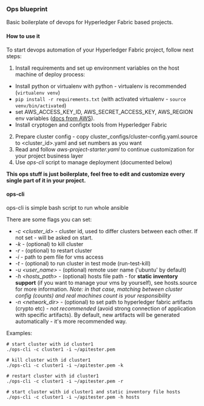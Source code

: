 ### Ops blueprint

Basic boilerplate of devops for Hyperledger Fabric based projects.

#### How to use it  

To start devops automation of your Hyperledger Fabric project, follow next steps:
1. Install requirements and set up environment variables on the host machine of deploy process:

- Install python or virtualenv with python - virtualenv is recommended (```virtualenv venv```)
- ```pip install -r requirements.txt``` (with activated virtualenv - ```source venv/bin/activated```)
- set AWS_ACCESS_KEY_ID, AWS_SECRET_ACCESS_KEY, AWS_REGION env variables
 ([docs from AWS](https://docs.aws.amazon.com/general/latest/gr/managing-aws-access-keys.html)).
- Install cryptogen and configtx tools from Hyperledger Fabric

2. Prepare cluster config - copy cluster_configs/cluster-config.yaml.source to <cluster_id>.yaml and
set numbers as you want
3. Read and follow *aws-project-starter.yaml* to continue customization for your project business layer
4. Use *ops-cli* script to manage deployment (documented below)

**This ops stuff is just boilerplate, feel free to edit and customize every single part of it in your project.** 

#### ops-cli

ops-cli is simple bash script to run whole ansible 

There are some flags you can set:
- *-c <cluster_id>* - cluster id, used to differ clusters between each other. If not set - will be asked on start.
- *-k* - (optional) to kill cluster 
- *-r* - (optional) to restart cluster
- *-i* - path to pem file for vms access 
- *-t* - (optional) to run cluster in test mode (run-test-kill) 
- *-u <user_name>* - (optional) remote user name ('ubuntu' by default) 
- *-h <hosts_path>* - (optional) hosts file path - for **static inventory support** 
(if you want to manage your vms by yourself), see hosts.source for more information. *Note: in that case,
 matching between cluster config (counts) and real machines count is your responsibility*   
- *-n <network_dir>* - (optional) to set path to hyperledger fabric artifacts (crypto etc) - *not recommended* (avoid strong connection of application with specific artifacts). 
    By default, new artifacts will be generated automatically - it's more recommended way.

Examples:

```
# start cluster with id cluster1
./ops-cli -c cluster1 -i ~/apitester.pem

# kill cluster with id cluster1
./ops-cli -c cluster1 -i ~/apitester.pem -k

# restart cluster with id cluster1
./ops-cli -c cluster1 -i ~/apitester.pem -r

# start cluster with id cluster1 and static inventory file hosts
./ops-cli -c cluster1 -i ~/apitester.pem -h hosts
```




